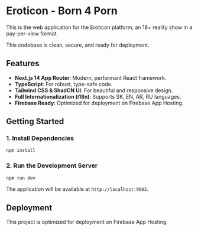 # Eroticon - Born 4 Porn

This is the web application for the Eroticon platform, an 18+ reality show in a pay-per-view format.

This codebase is clean, secure, and ready for deployment.

## Features

- **Next.js 14 App Router**: Modern, performant React framework.
- **TypeScript**: For robust, type-safe code.
- **Tailwind CSS & ShadCN UI**: For beautiful and responsive design.
- **Full Internationalization (i18n)**: Supports SK, EN, AR, RU languages.
- **Firebase Ready**: Optimized for deployment on Firebase App Hosting.

## Getting Started

### 1. Install Dependencies

```bash
npm install
```

### 2. Run the Development Server

```bash
npm run dev
```

The application will be available at `http://localhost:9002`.

## Deployment

This project is optimized for deployment on Firebase App Hosting.
